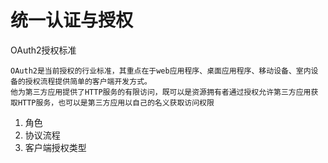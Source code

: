 # 统一认证与授权
OAuth2授权标准

```
OAuth2是当前授权的行业标准，其重点在于web应用程序、桌面应用程序、移动设备、室内设备的授权流程提供简单的客户端开发方式。
他为第三方应用提供了HTTP服务的有限访问，既可以是资源拥有者通过授权允许第三方应用获取HTTP服务，也可以是第三方应用以自己的名义获取访问权限
```
1. 角色
2. 协议流程
3. 客户端授权类型